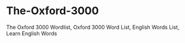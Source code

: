 # The-Oxford-3000
The Oxford 3000 Wordlist, Oxford 3000 Word List, English Words List, Learn English Words

